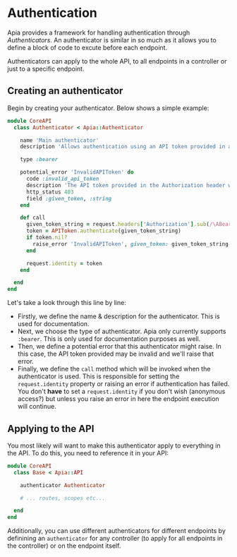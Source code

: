 # Authentication

Apia provides a framework for handling authentication through _Authenticators_. An authenticator is similar in so much as it allows you to define a block of code to excute before each endpoint.

Authenticators can apply to the whole API, to all endpoints in a controller or just to a specific endpoint.

## Creating an authenticator

Begin by creating your authenticator. Below shows a simple example:

```ruby
module CoreAPI
  class Authenticator < Apia::Authenticator

    name 'Main authenticator'
    description 'Allows authentication using an API token provided in an Authorization header'

    type :bearer

    potential_error 'InvalidAPIToken' do
      code :invalid_api_token
      description 'The API token provided in the Authorization header was not valid'
      http_status 403
      field :given_token, :string
    end

    def call
      given_token_string = request.headers['Authorization'].sub(/\ABearer /, '')
      token = APIToken.authenticate(given_token_string)
      if token.nil?
        raise_error 'InvalidAPIToken', given_token: given_token_string
      end

      request.identity = token
    end

  end
end
```

Let's take a look through this line by line:

- Firstly, we define the name & description for the authenticator. This is used for documentation.
- Next, we choose the type of authenticator. Apia only currently supports `:bearer`. This is only used for documentation purposes as well.
- Then, we define a potential error that this authenticator might raise. In this case, the API token provided may be invalid and we'll raise that error.
- Finally, we define the `call` method which will be invoked when the authenticator is used. This is responsible for setting the `request.identity` property or raising an error if authentication has failed. You don't **have** to set a `request.identity` if you don't wish (anonymous access?) but unless you raise an error in here the endpoint execution will continue.

## Applying to the API

You most likely will want to make this authenticator apply to everything in the API. To do this, you need to reference it in your API:

```ruby
module CoreAPI
  class Base < Apia::API

    authenticator Authenticator

    # ... routes, scopes etc...

  end
end
```

Additionally, you can use different authenticators for different endpoints by definining an `authenticator` for any controller (to apply for all endpoints in the controller) or on the endpoint itself.
